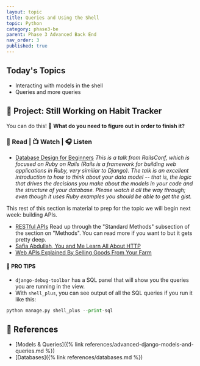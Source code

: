 ```yaml
---
layout: topic
title: Queries and Using the Shell
topic: Python
category: phase3-be
parent: Phase 3 Advanced Back End
nav_order: 3
published: true
---
```


## Today's Topics

- Interacting with models in the shell
- Queries and more queries

## 🎯 Project: Still Working on Habit Tracker

You can do this! 💪 **What do you need to figure out in order to finish it?**

### 📖 Read | 📺 Watch | 🎧 Listen

- [Database Design for Beginners](https://youtu.be/1VsSXRPEBo0) _This is a talk from RailsConf, which is focused on Ruby on Rails (Rails is a framework for building web applications in Ruby, very similiar to Django). The talk is an excellent introduction to how to think about your data model -- that is, the logic that drives the decisions you make about the models in your code and the structure of your database. Please watch it all the way through; even though it uses Ruby examples you should be able to get the gist._

This rest of this section is material to prep for the topic we will begin next week: building APIs.

- [RESTful APIs](https://restful-api-design.readthedocs.io/en/latest/intro.html) Read up through the "Standard Methods" subsection of the section on "Methods". You can read more if you want to but it gets pretty deep.
- [Safia Abdullah, You and Me Learn All About HTTP](https://dev.to/captainsafia/you-and-me-learn-all-about-http-with-safia-abdalla-3nd0)
- [Web APIs Explained By Selling Goods From Your Farm](https://blog.codeanalogies.com/2018/02/27/web-apis-explained-by-selling-goods-from-your-farm/)

#### 🦄 PRO TIPS

- `django-debug-toolbar` has a SQL panel that will show you the queries you are running in the view.
- With `shell_plus`, you can see output of all the SQL queries if you run it like this:

```py
python manage.py shell_plus --print-sql
 ```

## 🔖 References

- [Models & Queries]({% link references/advanced-django-models-and-queries.md %})
- [Databases]({% link references/databases.md %})
